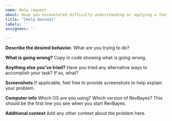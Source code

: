 ```yaml
---
name: Help request
about: Have you encountered difficulty understanding or applying a feature in RevBayes?
title: "[Help Wanted]"
labels: ''
assignees: ''

---
```


**Describe the desired behavior.**
What are you trying to do? 

**What is going wrong?**
Copy in code showing what is going wrong.

**Anything else you've tried?**
Have you tried any alternative ways to accomplish your task? If so, what?

**Screenshots**
If applicable, feel free to provide screenshots to help explain your problem.

**Computer info**
Which OS are you using? Which version of RevBayes? This should be the first line you see when you start RevBayes.

**Additional context**
Add any other context about the problem here.
